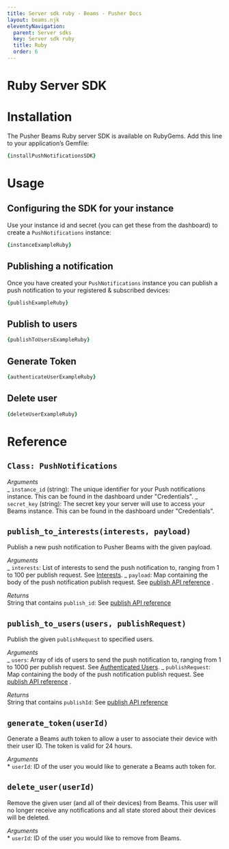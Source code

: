 ```yaml
---
title: Server sdk ruby - Beams - Pusher Docs
layout: beams.njk
eleventyNavigation:
  parent: Server sdks
  key: Server sdk ruby
  title: Ruby
  order: 6
---
```


# Ruby Server SDK

# Installation

The Pusher Beams Ruby server SDK is available on RubyGems. Add this line to your application&rsquo;s Gemfile:

```rb
{installPushNotificationsSDK}
```

# Usage

## Configuring the SDK for your instance

Use your instance id and secret (you can get these from the dashboard) to create a `PushNotifications` instance:

```rb
{instanceExampleRuby}
```

## Publishing a notification

Once you have created your `PushNotifications` instance you can publish a push notification to your registered & subscribed devices:

```rb
{publishExampleRuby}
```

## Publish to users

```rb
{publishToUsersExampleRuby}
```

## Generate Token

```rb
{authenticateUserExampleRuby}
```

## Delete user

```rb
{deleteUserExampleRuby}
```

# Reference

## `Class: PushNotifications`

_Arguments_ <br /> _ `instance_id` (string): The unique identifier for your Push notifications instance. This can be found in the dashboard under "Credentials". _ `secret_key` (string): The secret key your server will use to access your Beams instance. This can be found in the dashboard under "Credentials".

## `publish_to_interests(interests, payload)`

Publish a new push notification to Pusher Beams with the given payload.

_Arguments_ <br /> _ `interests`: List of interests to send the push notification to, ranging from 1 to 100 per publish request. See [Interests](/docs/beams/concepts/interests). _ `payload`: Map containing the body of the push notification publish request. See [publish API reference](/docs/beams/reference/publish-api#request-body) .

_Returns_ <br /> String that contains `publish_id`: See [publish API reference](/docs/beams/reference/publish-api#success-response-body)

## `publish_to_users(users, publishRequest)`

Publish the given `publishRequest` to specified users.

_Arguments_ <br /> _ `users`: Array of ids of users to send the push notification to, ranging from 1 to 1000 per publish request. See [Authenticated Users](/docs/beams/concepts/users). _ `publishRequest`: Map containing the body of the push notification publish request. See [publish API reference](/docs/beams/reference/publish-api#request-body) .

_Returns_ <br /> String that contains `publishId`: See [publish API reference](/docs/beams/reference/publish-api#success-response-body)

## `generate_token(userId)`

Generate a Beams auth token to allow a user to associate their device with their user ID. The token is valid for 24 hours.

_Arguments_ <br /> \* `userId`: ID of the user you would like to generate a Beams auth token for.

## `delete_user(userId)`

Remove the given user (and all of their devices) from Beams. This user will no longer receive any notifications and all state stored about their devices will be deleted.

_Arguments_ <br /> \* `userId`: ID of the user you would like to remove from Beams.
